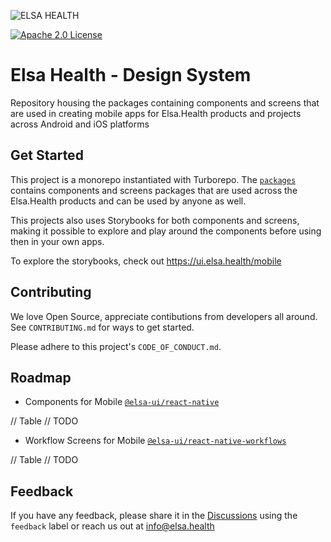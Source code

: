 ![ELSA HEALTH](https://www.elsa.health/elsa-logo.png)

[![Apache 2.0 License](https://img.shields.io/badge/License-Apache%202.0-yellow.svg)](https://opensource.org/licenses/Apache-2.0)

# Elsa Health - Design System

Repository housing the packages containing components and screens that are used in creating mobile apps for Elsa.Health products and projects across Android and iOS platforms

## Get Started

This project is a monorepo instantiated with Turborepo. The [`packages`](./packages/) contains components and screens packages that are used across the Elsa.Health products and can be used by anyone as well.

This projects also uses Storybooks for both components and screens, making it possible to explore and play around the components before using then in your own apps.

To explore the storybooks, check out https://ui.elsa.health/mobile

## Contributing

We love Open Source, appreciate contibutions from developers all around. See `CONTRIBUTING.md` for ways to get started.

Please adhere to this project's `CODE_OF_CONDUCT.md`.

## Roadmap

-   Components for Mobile [`@elsa-ui/react-native`](./packages/react-native-ui/)

// Table
// TODO

-   Workflow Screens for Mobile [`@elsa-ui/react-native-workflows`](./packages/react-native-workflows/)

// Table
// TODO

## Feedback

If you have any feedback, please share it in the [Discussions](https://github.com/Elsa-Health/design-system/discussions)
using the `feedback` label or reach us out at info@elsa.health
